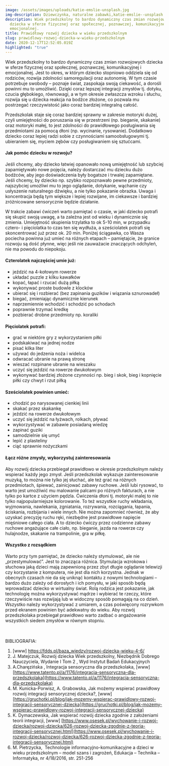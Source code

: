 ```yaml
---
image: /assets/images/uploads/katie-emslie-unsplash.jpg
img-description: Dziewczynka, naturalne zabawki,katie-emslie--unsplash
description: Wiek przedszkolny to bardzo dynamiczny czas zmian rozwojowych
  dziecka w sferze fizycznej oraz społecznej, poznawczej, komunikacyjnej i
  emocjonalnej.
title: Prawidłowy rozwój dziecka w wieku przedszkolnym
slug: prawidlowy-rozwoj-dziecka-w-wieku-przedszkolnym
date: 2020-12-17T12:52:05.019Z
highlighted: "true"
---
```

Wiek przedszkolny to bardzo dynamiczny czas zmian rozwojowych dziecka w sferze fizycznej oraz społecznej, poznawczej, komunikacyjnej i emocjonalnej. Jest to okres, w którym dziecko stopniowo oddziela się od rodziców, rozwija zdolności samoregulacji oraz autonomię. W tym czasie potrzebuje swobody – poznaje świat, zaspokaja swoją ciekawość, a dorośli powinni mu to umożliwić. Dzięki coraz lepszej integracji zmysłów tj. dotyku, czucia głębokiego, równowagi, a w tym okresie zwłaszcza wzroku i słuchu, rozwija się u dziecka reakcja na bodźce złożone, co pozwala mu postrzegać rzeczywistość jako coraz bardziej integralną całość.

Przedszkolak staje się coraz bardziej sprawny w zakresie motoryki dużej, czyli umiejętności do poruszania się w przestrzeni (np. bieganie, skakanie) oraz motoryki małej, to jest zdolności do prawidłowego posługiwania się przedmiotami za pomocą dłoni (np. wycinanie, rysowanie). Dodatkowo dziecko coraz lepiej radzi sobie z czynnościami samoobsługowymi tj. ubieraniem się, myciem zębów czy posługiwaniem się sztućcami.

#### **Jak pomóc dziecku w rozwoju?**

Jeśli chcemy, aby dziecko łatwiej opanowało nową umiejętność lub szybciej zapamiętywało nowe pojęcia, należy dostarczać mu dziecku dużo bodźców, aby jego doświadczenia były bogatsze i trwalej zapamiętane. Jeśli chcemy, by dziecko np. szybko rozpoznawało pewne przedmioty, najszybciej umożliwi mu to jego oglądanie, dotykanie, wąchanie czy usłyszenie naturalnego dźwięku, a nie tylko pokazanie obrazka. Uwaga i koncentracja będą tym większe i lepiej rozwijane, im ciekawsze i bardziej zróżnicowane sensorycznie będzie działanie. 

W trakcie zabawi ćwiczeń warto pamiętać o czasie, w jaki dziecko potrafi się skupić swoją uwagę, a ta zależna jest od wieku i dynamicznie się zmienia. Umiejętność skupienia trzylatka to ok 5-10 min, w przypadku cztero- i pięciolatka to czas ten się wydłuża, a sześciolatek potrafi się skoncentrować już przez ok. 20 min. Poniżej ściągawka, co Wasza pociecha powinna już umieć na różnych etapach – pamiętajcie, że granice rozwoju są dość płynne, więc jeśli nie zauważacie znaczących odchyleń, nie ma powodu do niepokoju.

#### **Czterolatek najczęściej umie już:**

* jeździć na 4-kołowym rowerze
* układać puzzle z kilku kawałków
* kopać, łapać i rzucać dużą piłką
* wykonywać proste budowle z klocków
* ubierać się i rozbierać (bez zapinania guzików i wiązania sznurowadeł)
* biegać, zmieniając dynamicznie kierunek
* naprzemiennie wchodzić i schodzić po schodach 
* poprawnie trzymać kredkę
* pozbierać drobne przedmioty np. koraliki

#### **Pięciolatek potrafi:**

* grać w niektóre gry z wykorzystaniem piłki
* podskakiwać na jednej nodze
* pisać kilka liter
* używać do jedzenia noża i widelca
* odwracać ubranie na prawą stronę
* wieszać rozpinane ubranie na wieszaku
* uczyć się jeździć na rowerze dwukołowym
* wykonywać bardziej złożone czynności np. bieg i skok, bieg i kopnięcie piłki czy chwyt i rzut piłką  

#### **Sześciolatek powinien umieć:**

* chodzić po narysowanej cienkiej linii
* skakać przez skakankę
* jeździć na rowerze dwukołowym
* uczyć się jeździć na łyżwach, rolkach, pływać
* wykorzystywać w zabawie posiadaną wiedzę
* zapinać guziki
* samodzielnie się umyć
* lepić z plasteliny
* ciąć sprawnie nożyczkami

#### **Łącz różne zmysły, wykorzystuj zainteresowania**

Aby rozwój dziecka przebiegał prawidłowo w okresie przedszkolnym należy wspierać każdy jego zmysł. Jeśli przedszkolak wykazuje zainteresowanie muzyką, to można nie tylko jej słuchać, ale też grać na różnych przedmiotach, śpiewać, zainicjować zabawy ruchowe. Jeśli lubi rysować, to warto jest umożliwić mu malowanie palcami po różnych fakturach, a nie tylko po kartce z użyciem pędzla. Ćwiczenia dłoni tj. motoryki malej to nie tylko najpopularniejsze kolorowanie. To też wszystkie ruchy wkładania, wyjmowania, nawlekania, zgniatania, rozrywania, rozciągania, łapania, ściskania, rozbijania i wiele innych. Nie można zapomnieć również, że aby uzyskać precyzję ruchu ręki, niezbędne jest prawidłowe napięcie mięśniowe całego ciała. A to dziecko ćwiczy przez codzienne zabawy ruchowe angażujące całe ciało, np. bieganie, jazda na rowerze czy hulajnodze, skakanie na trampolinie, gra w piłkę. 

#### **Wszystko z rozsądkiem**

Warto przy tym pamiętać, że dziecko należy stymulować, ale nie „przestymulować”. Jest to znacząca różnica. Stymulacja wzrokowa i słuchowa jaką dzieci mają zapewnioną przez zbyt długie oglądanie telewizji czy korzystanie z komputera, nie jest dla nich korzystna. Jednak w obecnych czasach nie da się uniknąć kontaktu z nowymi technologiami –bardzo dużo zależy od dorosłych i ich pomysłu, w jaki sposób będą wprowadzać dziecko w wirtualny świat. Rolą rodzica jest pokazanie, jak technologię można wykorzystywać mądrze i wybierać te rzeczy, które rzeczywiście nas rozwijają lub w widoczny sposób pomagają na co dzień. Wszystko należy wykorzystywać z umiarem, a czas poświęcony rozrywkom przed ekranem powinien być adekwatny do wieku. Aby rozwój przedszkolaka przebiegał prawidłowo warto zadbać o angażowanie wszystkich siedem zmysłów w równym stopniu.

\
\
BIBLIOGRAFIA:

1. [www] <https://fdds.pl/baza_wiedzy/rozwoj-dziecka-wieku-4-6/>
2. J. Matejczuk, Rozwój dziecka Wiek przedszkolny, Niezbędnik Dobrego Nauczyciela, Wydanie I Tom 2 , Wyd Instytut Badań Edukacyjnych
3. A.Charęzińska , Integracja sensoryczna dla przedszkolaka, \[www]
   [https://www.tatento.pl/a/1176/integracja-sensoryczna-dla-przedszkolaka](https://www.tatento.pl/a/1176/integracja-sensoryczna-dla-przedszkolaka)
4. M. Kunicka-Porwisz, A. Grabowska, Jak możemy wspierać prawidłowy rozwój integracji sensorycznej dziecka?, \[www] [https://gruchotki.pl/blog/jak-mozemy-wspierac-prawidlowy-rozwoj-integracji-sensorycznej-dziecka](https://gruchotki.pl/blog/jak-mozemy-wspierac-prawidlowy-rozwoj-integracji-sensorycznej-dziecka)
5. K. Dymaczewska, Jak wspierać rozwój dziecka zgodnie z założeniami teorii integracji, \[www] [https://www.osesek.pl/wychowanie-i-rozwoj-dziecka/rozwoj-dziecka/626-rozwoj-dziecka-zgodnie-z-teoria-integracji-sensorycznej.html](https://www.osesek.pl/wychowanie-i-rozwoj-dziecka/rozwoj-dziecka/626-rozwoj-dziecka-zgodnie-z-teoria-integracji-sensorycznej.html)
6. M. Pietrzycka,  Technologie informacyjno-komunikacyjne a dzieci w wieku przedszkolnym – model szans i zagrożeń, Edukacja – Technika – Informatyka, nr 4/18/2016, str. 251-256